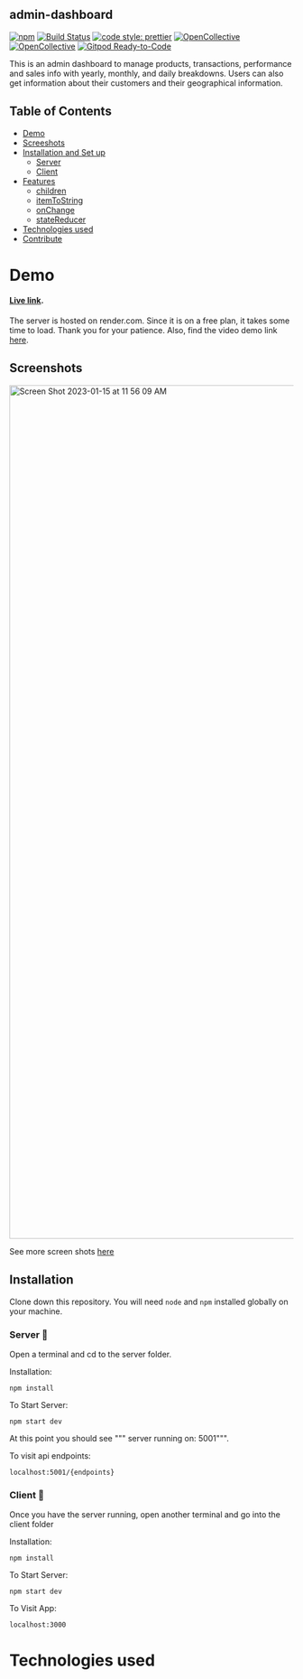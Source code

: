 ## admin-dashboard
[![npm](https://img.shields.io/npm/v/immer.svg)](https://www.npmjs.com/package/immer) [![Build Status](https://travis-ci.org/immerjs/immer.svg?branch=master)](https://travis-ci.org/immerjs/immer) [![code style: prettier](https://img.shields.io/badge/code_style-prettier-ff69b4.svg)](https://github.com/prettier/prettier) [![OpenCollective](https://opencollective.com/immer/backers/badge.svg)](#backers) [![OpenCollective](https://opencollective.com/immer/sponsors/badge.svg)](#sponsors) [![Gitpod Ready-to-Code](https://img.shields.io/badge/Gitpod-Ready--to--Code-blue?logo=gitpod)](https://gitpod.io/#https://github.com/immerjs/immer)

This is an admin dashboard to manage products, transactions, performance and sales info with yearly, monthly, and daily breakdowns. Users can also get information about their customers and their geographical information.

## Table of Contents
- [Demo](#demo)
- [Screeshots](#screenshots)
- [Installation and Set up](#installation)
  - [Server](#server-briefcase)
  - [Client](#client-ribbon)
- [Features](#basic-props)
  - [children](#children)
  - [itemToString](#itemtostring)
  - [onChange](#onchange)
  - [stateReducer](#statereducer)
- [Technologies used](#technologies-used)
- [Contribute](#basic-props)

# Demo
#### [Live link](https://admin-dashboard-6p1s.onrender.com/). 

The server is hosted on render.com. Since it is on a free plan, it takes some time to load. Thank you for your patience. Also, find the video demo link [here](#).

## Screenshots

<img width="1512" alt="Screen Shot 2023-01-15 at 11 56 09 AM" src="https://user-images.githubusercontent.com/62855279/212554811-6c6fff0e-4264-4cb3-bda3-da9c3cbd9dc0.png">


See more screen shots [here]()

## Installation

Clone down this repository. You will need `node` and `npm` installed globally on your machine.  

### Server :briefcase:
Open a terminal and cd to the server folder.

Installation:

`npm install`  

To Start Server:

`npm start dev` 

At this point you should see """ server running on: 5001""".

To visit api endpoints:

`localhost:5001/{endpoints}` 

### Client :ribbon:

Once you have the server running, open another terminal and go into the client folder

Installation:

`npm install`  

To Start Server:

`npm start dev` 

To Visit App:

`localhost:3000`  

<!--## Reflection

  - What was the context for this project? (ie: was this a side project? was this for Turing? was this for an experiment?)
  - What did you set out to build?
  - Why was this project challenging and therefore a really good learning experience?
  - What were some unexpected obstacles?
  - What tools did you use to implement this project?
      - This might seem obvious because you are IN this codebase, but to all other humans now is the time to talk about why you chose webpack instead of create react app, or D3, or vanilla JS instead of a framework etc. Brag about your choices and justify them here.  

#### Example:  

This was a 3 week long project built during my third module at Turing School of Software and Design. Project goals included using technologies learned up until this point and familiarizing myself with documentation for new features.  

Originally I wanted to build an application that allowed users to pull data from the Twitter API based on what they were interested in, such as 'most tagged users'. I started this process by using the `create-react-app` boilerplate, then adding `react-router-4.0` and `redux`.  

One of the main challenges I ran into was Authentication. This lead me to spend a few days on a research spike into OAuth, Auth0, and two-factor authentication using Firebase or other third parties. Due to project time constraints, I had to table authentication and focus more on data visualization from parts of the API that weren't restricted to authenticated users.

At the end of the day, the technologies implemented in this project are React, React-Router 4.0, Redux, LoDash, D3, and a significant amount of VanillaJS, JSX, and CSS. I chose to use the `create-react-app` boilerplate to minimize initial setup and invest more time in diving into weird technological rabbit holes. In the next iteration I plan on handrolling a `webpack.config.js` file to more fully understand the build process. -->

# Technologies used


